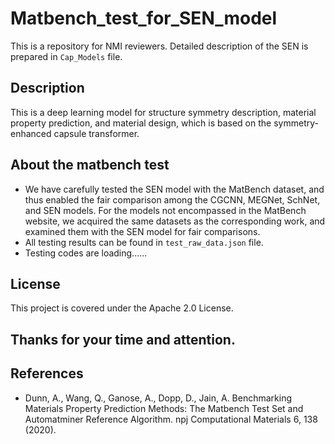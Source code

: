 # Matbench_test_for_SEN_model
This is a repository for NMI reviewers.
Detailed description of the SEN is prepared in `Cap_Models` file.

## Description
This is a deep learning model for structure symmetry description, material property prediction, and material design, which is based on the symmetry-enhanced capsule transformer.


## About the matbench test
- We have carefully tested the SEN model with the MatBench dataset, and thus enabled the fair comparison among the CGCNN, MEGNet, SchNet, and SEN models. For the models not encompassed in the MatBench website, we acquired the same datasets as the corresponding work, and examined them with the SEN model for fair comparisons.
- All testing results can be found in `test_raw_data.json` file.
- Testing codes are loading......



## License
This project is covered under the Apache 2.0 License.

## Thanks for your time and attention.

## References
- Dunn, A., Wang, Q., Ganose, A., Dopp, D., Jain, A. Benchmarking Materials Property Prediction Methods: The Matbench Test Set and Automatminer Reference Algorithm. npj Computational Materials 6, 138 (2020).

